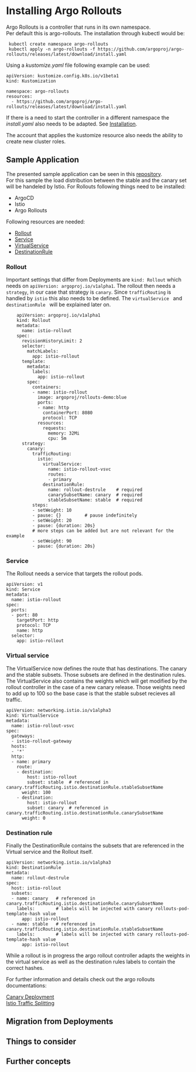 # Installing Argo Rollouts

Argo Rollouts is a controller that runs in its own namespace.  
Per default this is argo-rollouts.
The installation through kubectl would be:

     kubectl create namespace argo-rollouts  
     kubectl apply -n argo-rollouts -f https://github.com/argoproj/argo-rollouts/releases/latest/download/install.yaml

Using a *kustomize.yaml* file following example can be used:

	apiVersion: kustomize.config.k8s.io/v1beta1
	kind: Kustomization
	
	namespace: argo-rollouts
	resources:
	  - https://github.com/argoproj/argo-rollouts/releases/latest/download/install.yaml

If there is a need to start the controller in a different namespace the *install.yaml* also needs to be adapted.
See [Installation](https://argoproj.github.io/argo-rollouts/installation/).

The account that applies the kustomize resource also needs the ability to create new cluster roles.


## Sample Application

The presented sample application can be seen in this [repository](https://github.com/martin-weber-1997/rollouts-demo/tree/master/examples/istio-subset).  
For this sample the load distribution between the stable and the canary set will be handeled by Istio.
For Rollouts following things need to be installed:

- ArgoCD
- Istio
- Argo Rollouts

Following resources are needed:

- [Rollout](#rollout)
- [Service](#service)
- [VirtualService](#virtual-service)
- [DestinationRule](#destination-rule)

### Rollout
Important settings that differ from Deployments are `kind: Rollout` which needs on `apiVersion: argoproj.io/v1alpha1`.
The rollout then needs a `strategy`, in our case that strategy is `canary`. Since `trafficRouting` is handled by `istio` this also needs to be defined.
The `virtualService ` and `destinationRule ` will be explained later on.


		apiVersion: argoproj.io/v1alpha1
		kind: Rollout
		metadata:
		  name: istio-rollout
		spec:
		  revisionHistoryLimit: 2
		  selector:
		    matchLabels:
		      app: istio-rollout
		  template:
		    metadata:
		      labels:
		        app: istio-rollout
		    spec:
		      containers:
		      - name: istio-rollout
		        image: argoproj/rollouts-demo:blue
		        ports:
		        - name: http
		          containerPort: 8080
		          protocol: TCP
		        resources:
		          requests:
		            memory: 32Mi
		            cpu: 5m
		  strategy:
		    canary:
		      trafficRouting:
		        istio:
		          virtualService:
		            name: istio-rollout-vsvc
		            routes:
		            - primary
		          destinationRule:
		            name: rollout-destrule    # required
		            canarySubsetName: canary  # required
		            stableSubsetName: stable  # required
		      steps:
		      - setWeight: 10
		      - pause: {}         # pause indefinitely
		      - setWeight: 20
		      - pause: {duration: 20s}
		      # more steps can be added but are not relevant for the example
		      - setWeight: 90
		      - pause: {duration: 20s}


### Service
The Rollout needs a service that targets the rollout pods.

	apiVersion: v1
	kind: Service
	metadata:
	  name: istio-rollout
	spec:
	  ports:
	  - port: 80
	    targetPort: http
	    protocol: TCP
	    name: http
	  selector:
	    app: istio-rollout

### Virtual service
The VirtualService now defines the route that has destinations. The canary and the stable subsets.
Those subsets are defined in the destination rules.
The VirtualService also contains the weights which will get modified by the rollout controller in the case of a new canary release.
Those weights need to add up to 100 so the base case is that the stable subset recieves all traffic.

	apiVersion: networking.istio.io/v1alpha3
	kind: VirtualService
	metadata:
	  name: istio-rollout-vsvc
	spec:
	  gateways:
	  - istio-rollout-gateway
	  hosts:
	  - '*'
	  http:
	  - name: primary
	    route:
	    - destination:
	        host: istio-rollout
	        subset: stable  # referenced in canary.trafficRouting.istio.destinationRule.stableSubsetName
	      weight: 100
	    - destination:
	        host: istio-rollout
	        subset: canary  # referenced in canary.trafficRouting.istio.destinationRule.canarySubsetName
	      weight: 0
### Destination rule
Finally the DestinationRule contains the subsets that are referenced in the Virtual service and the Rollout itself.

	apiVersion: networking.istio.io/v1alpha3
	kind: DestinationRule
	metadata:
	  name: rollout-destrule
	spec:
	  host: istio-rollout
	  subsets:
	  - name: canary   # referenced in canary.trafficRouting.istio.destinationRule.canarySubsetName
	    labels:        # labels will be injected with canary rollouts-pod-template-hash value
	      app: istio-rollout
	  - name: stable   # referenced in canary.trafficRouting.istio.destinationRule.stableSubsetName
	    labels:        # labels will be injected with canary rollouts-pod-template-hash value
	      app: istio-rollout


While a rollout is in progress the argo rollout controller adapts the weights in the virtual service as well as the destination rules labels to contain the correct hashes.


For further information and details check out the argo rollouts documentations:

[Canary Deployment](https://argoproj.github.io/argo-rollouts/features/canary/)  
[Istio Traffic Splitting](https://argoproj.github.io/argo-rollouts/features/traffic-management/istio/#subset-level-traffic-splitting)


## Migration from Deployments


## Things to consider


## Further concepts


